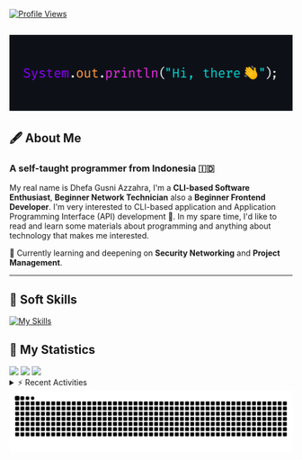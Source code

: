 <!-- Header Badges -->
[![Profile Views](https://komarev.com/ghpvc/?username=mitsuki31&color=blue&label=PROFILE+VIEWS)](https://github.com/mitsuki31)
<!--
[![Follow](https://img.shields.io/twitter/url?url=https%3A%2F%2Ftwitter.com%2Fryuumitsuki31)](https://twitter.com/ryuumitsuki31)
-->

<h2><img src="images/hi_there.png"/></h2>

## 🖋️ About Me
### A self-taught programmer from **Indonesia** 🇮🇩
My real name is Dhefa Gusni Azzahra, I'm a **CLI-based Software Enthusiast**,
**Beginner Network Technician** also a **Beginner Frontend Developer**. I'm very interested to CLI-based application and Application Programming Interface (API) development 🌲. In my spare time, I'd like to read and learn some materials about programming and anything about technology that makes me interested.

🌱 Currently learning and deepening on **Security Networking** and **Project Management**.

---

## 👾 Soft Skills

[![My Skills](https://skillicons.dev/icons?i=py,c,cpp,java,js,ts,css,sass,html,bash,arduino)](https://skillicons.dev)


## 🔭 My Statistics

<picture id="stats">
    <source 
            srcset="https://github-readme-stats.vercel.app/api?username=mitsuki31&show_icons=true&theme=tokyonight&include_all_commits=true&show_private=falsee&hide=stars"
            media="(prefers-color-scheme: dark)"
    />
    <source
            srcset="https://github-readme-stats.vercel.app/api?username=mitsuki31&show_icons=true&include_all_commits=true&show_private=false&hide=stars"
            media="(prefers-color-scheme: light), (prefers-color-scheme: no-preference)"
    />
    <img src="https://github-readme-stats.vercel.app/api?username=mitsuki31&show_icons=true&include_all_commits=true&show_private=false&hide=stars" />
</picture>

<picture id="top-langs">
    <source
            srcset="https://github-readme-stats.vercel.app/api/top-langs/?username=mitsuki31&layout=donut&theme=tokyonight&count_private=true&langs_count=10"
            media="(prefers-color-scheme: dark)"
    />
    <source
            srcset="https://github-readme-stats.vercel.app/api/top-langs/?username=mitsuki31&layout=donut&count_private=true&langs_count=10"
            media="(prefers-color-scheme: light), (prefers-color-scheme: no-preference)"
    />
    <img src="https://github-readme-stats.vercel.app/api/top-langs/?username=mitsuki31&layout=donut&langs_count=10&count_private=true" />
</picture>

<picture id="profile-summary">
    <source
            srcset="https://github-profile-summary-cards.vercel.app/api/cards/profile-details?username=mitsuki31&theme=tokyonight"
            media="(prefers-color-scheme: dark)"
    />
    <source
            srcset="https://github-profile-summary-cards.vercel.app/api/cards/profile-details?username=mitsuki31&theme=github"
            media="(prefers-color-scheme: light), (prefers-color-scheme: no-preference)"
    />
    <img src="https://github-profile-summary-cards.vercel.app/api/cards/profile-details?username=mitsuki31" />
</picture>

<br/>


<details>
<summary>⚡ Recent Activities</summary>

<!--START_SECTION:activity-->
1. 💪 Opened PR [#33](https://github.com/mitsuki31/ytmp3-js/pull/33) in [mitsuki31/ytmp3-js](https://github.com/mitsuki31/ytmp3-js)
2. 🎉 Merged PR [#32](https://github.com/mitsuki31/ytmp3-js/pull/32) in [mitsuki31/ytmp3-js](https://github.com/mitsuki31/ytmp3-js)
3. 💪 Opened PR [#32](https://github.com/mitsuki31/ytmp3-js/pull/32) in [mitsuki31/ytmp3-js](https://github.com/mitsuki31/ytmp3-js)
4. 🎉 Merged PR [#31](https://github.com/mitsuki31/ytmp3-js/pull/31) in [mitsuki31/ytmp3-js](https://github.com/mitsuki31/ytmp3-js)
5. 💪 Opened PR [#31](https://github.com/mitsuki31/ytmp3-js/pull/31) in [mitsuki31/ytmp3-js](https://github.com/mitsuki31/ytmp3-js)
6. 🎉 Merged PR [#30](https://github.com/mitsuki31/ytmp3-js/pull/30) in [mitsuki31/ytmp3-js](https://github.com/mitsuki31/ytmp3-js)
7. 💪 Opened PR [#30](https://github.com/mitsuki31/ytmp3-js/pull/30) in [mitsuki31/ytmp3-js](https://github.com/mitsuki31/ytmp3-js)
8. 🎉 Merged PR [#29](https://github.com/mitsuki31/ytmp3-js/pull/29) in [mitsuki31/ytmp3-js](https://github.com/mitsuki31/ytmp3-js)
9. 💪 Opened PR [#29](https://github.com/mitsuki31/ytmp3-js/pull/29) in [mitsuki31/ytmp3-js](https://github.com/mitsuki31/ytmp3-js)
10. 🎉 Merged PR [#27](https://github.com/mitsuki31/ytmp3-js/pull/27) in [mitsuki31/ytmp3-js](https://github.com/mitsuki31/ytmp3-js)
<!--END_SECTION:activity-->

</details>

<picture>
  <!-- For dark theme -->
  <source
    srcset="https://raw.githubusercontent.com/mitsuki31/mitsuki31/output/github-snake-dark.svg"
    media="(prefers-color-scheme: dark)"
  />
  <!-- For light theme -->
  <source
    srcset="https://raw.githubusercontent.com/mitsuki31/mitsuki31/output/github-snake.svg"
    media="(prefers-color-scheme: light)"
  />
  <!-- Default -->
  <img
    alt="GitHub Contribution Grid Snake"
    src="https://raw.githubusercontent.com/mitsuki31/mitsuki31/output/github-snake.svg"
  />
</picture>
